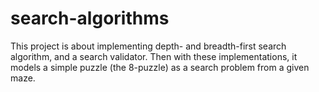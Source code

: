 # search-algorithms
This project is about implementing depth- and breadth-first search algorithm, and a search validator. Then with these implementations, it models a simple puzzle (the 8-puzzle) as a search problem from a given maze.
